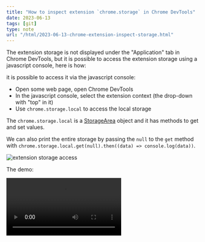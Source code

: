 ```yaml
---
title: "How to inspect extension `chrome.storage` in Chrome DevTools"
date: 2023-06-13
tags: [git]
type: note
url: "/html/2023-06-13-chrome-extension-inspect-storage.html"
---
```


The extension storage is not displayed under the "Application" tab in Chrome DevTools, but
it is possible to access the extension storage using a javascript console, here is how:

it is possible to access it via the javascript console:

* Open some web page, open Chrome DevTools
* In the javascript console, select the extension context (the drop-down with "top" in it)
* Use `chrome.storage.local` to access the local storage

The `chrome.storage.local` is a [StorageArea](https://developer.chrome.com/docs/extensions/reference/storage/#type-StorageArea) 
object and it has methods to get and set values.

We can also print the entire storage by passing the `null` to the `get` method
with `chrome.storage.local.get(null).then((data) => console.log(data))`.

<!-- more -->

![extension storage access](/2023-06-13-chrome-extnension-storage.png)

The demo:

![extension storage demo](/2023-06-13-chrome-extension-storage.mp4)

